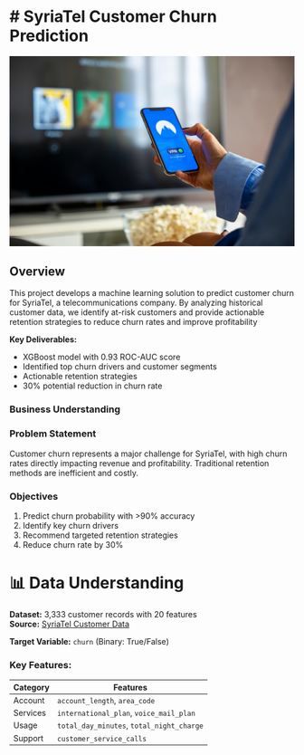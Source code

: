 # # SyriaTel Customer Churn Prediction

![Telecom Churn Analysis](images/telcomimage.jpg)

## Overview
This project develops a machine learning solution to predict customer churn for SyriaTel, a telecommunications company. By analyzing historical customer data, we identify at-risk customers and provide actionable retention strategies to reduce churn rates and improve profitability

**Key Deliverables:**
- XGBoost model with 0.93 ROC-AUC score
- Identified top churn drivers and customer segments
- Actionable retention strategies
- 30% potential reduction in churn rate
  
### Business Understanding
### Problem Statement
Customer churn represents a major challenge for SyriaTel, with high churn rates directly impacting revenue and profitability. Traditional retention methods are inefficient and costly.

### Objectives
1. Predict churn probability with >90% accuracy
2. Identify key churn drivers
3. Recommend targeted retention strategies
4. Reduce churn rate by 30%

# 📊 Data Understanding
**Dataset:** 3,333 customer records with 20 features  
**Source:** [SyriaTel Customer Data](https://www.kaggle.com/datasets/becksddf/churn-in-telecoms-dataset)  

**Target Variable:** `churn` (Binary: True/False)  

### Key Features:

| Category | Features |
|----------|----------|
| Account | `account_length`, `area_code` |
| Services | `international_plan`, `voice_mail_plan` |
| Usage | `total_day_minutes`, `total_night_charge` |
| Support | `customer_service_calls` |

